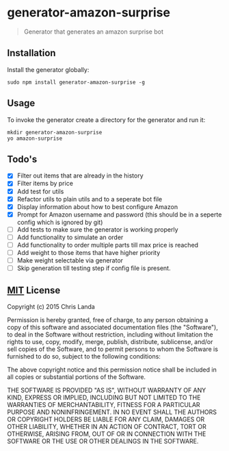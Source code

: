 # generator-amazon-surprise
>Generator that generates an amazon surprise bot

## Installation
Install the generator globally:

    sudo npm install generator-amazon-surprise -g

## Usage
To invoke the generator create a directory for the generator and run it:

    mkdir generator-amazon-surprise
    yo amazon-surprise

## Todo's
* [x] Filter out items that are already in the history
* [x] Filter items by price
* [x] Add test for utils
* [x] Refactor utils to plain utils and to a seperate bot file
* [x] Display information about how to best configure Amazon
* [x] Prompt for Amazon username and password (this should be in a seperte config which is ignored by git)
* [ ] Add tests to make sure the generator is working properly
* [ ] Add functionality to simulate an order
* [ ] Add functionality to order multiple parts till max price is reached
* [ ] Add weight to those items that have higher priority
* [ ] Make weight selectable via generator
* [ ] Skip generation till testing step if config file is present.

## [MIT](https://opensource.org/licenses/MIT) License
Copyright (c) 2015 Chris Landa

Permission is hereby granted, free of charge, to any person obtaining a copy
of this software and associated documentation files (the "Software"), to deal
in the Software without restriction, including without limitation the rights
to use, copy, modify, merge, publish, distribute, sublicense, and/or sell
copies of the Software, and to permit persons to whom the Software is
furnished to do so, subject to the following conditions:

The above copyright notice and this permission notice shall be included in
all copies or substantial portions of the Software.

THE SOFTWARE IS PROVIDED "AS IS", WITHOUT WARRANTY OF ANY KIND, EXPRESS OR
IMPLIED, INCLUDING BUT NOT LIMITED TO THE WARRANTIES OF MERCHANTABILITY,
FITNESS FOR A PARTICULAR PURPOSE AND NONINFRINGEMENT.  IN NO EVENT SHALL THE
AUTHORS OR COPYRIGHT HOLDERS BE LIABLE FOR ANY CLAIM, DAMAGES OR OTHER
LIABILITY, WHETHER IN AN ACTION OF CONTRACT, TORT OR OTHERWISE, ARISING FROM,
OUT OF OR IN CONNECTION WITH THE SOFTWARE OR THE USE OR OTHER DEALINGS IN
THE SOFTWARE.
